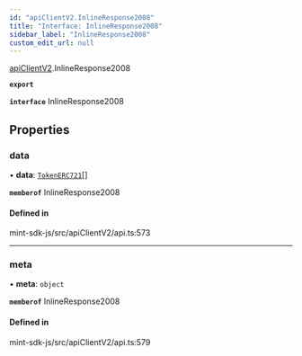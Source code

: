 ```yaml
---
id: "apiClientV2.InlineResponse2008"
title: "Interface: InlineResponse2008"
sidebar_label: "InlineResponse2008"
custom_edit_url: null
---
```


[apiClientV2](../modules/apiClientV2).InlineResponse2008

**`export`**

**`interface`** InlineResponse2008

## Properties

### data

• **data**: [`TokenERC721`](.TokenERC721)[]

**`memberof`** InlineResponse2008

#### Defined in

mint-sdk-js/src/apiClientV2/api.ts:573

___

### meta

• **meta**: `object`

**`memberof`** InlineResponse2008

#### Defined in

mint-sdk-js/src/apiClientV2/api.ts:579
